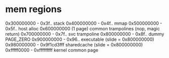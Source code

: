 # mem regions
0x300000000 - 0x3f..   stack
0x400000000 - 0x4f..   mmap
0x500000000 - 0x5f..   host alloc
0x600000000 (1 page)   common trampolines (nop, magic return)
0x700000000 - 0x7f..   svc trampoline
0x800000000 - 0x8f..   dummy PAGE_ZERO
0x900000000 - 0x96..   executable (slide = 0x800000000)
0x980000000 - 0x9f1cd3fff sharedcache (slide = 0x800000000)
0xfffff0000 - 0xfffffffff kernel common page